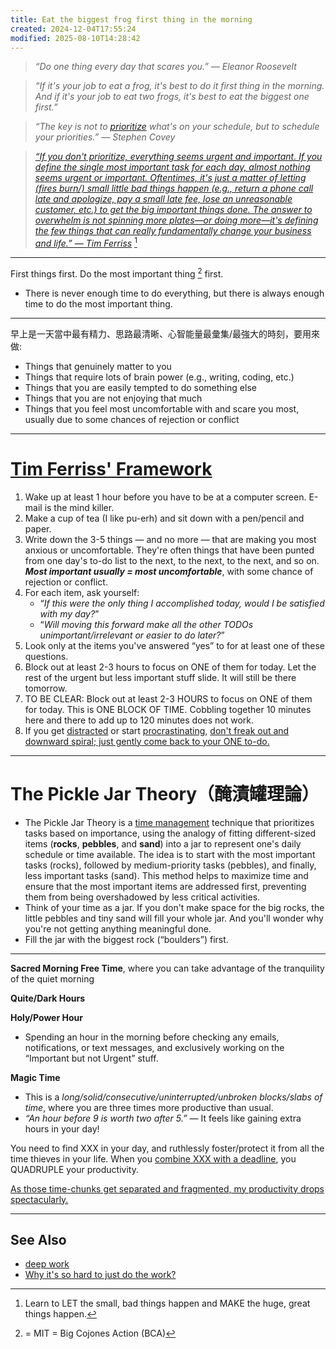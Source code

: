 ```yaml
---
title: Eat the biggest frog first thing in the morning
created: 2024-12-04T17:55:24
modified: 2025-08-10T14:28:42
---
```


> _“Do one thing every day that scares you.” — Eleanor Roosevelt_

> _“If it's your job to eat a frog, it's best to do it first thing in the morning. And if it's your job to eat two frogs, it's best to eat the biggest one first.”_

> _“The key is not to [prioritize](Prioritization.md) what's on your schedule, but to schedule your priorities.” — Stephen Covey_

> _[“If you don't prioritize, everything seems urgent and important. If you define the single most important task for each day, almost nothing seems urgent or important. Oftentimes, it's just a matter of letting (fires burn/) small little bad things happen (e.g., return a phone call late and apologize, pay a small late fee, lose an unreasonable customer, etc.) to get the big important things done. The answer to overwhelm is not spinning more plates—or doing more—it's defining the few things that can really fundamentally change your business and life.” — Tim Ferriss](https://x.com/tferriss/status/1674772152589996034)_ [^1]

---

First things first. Do the most important thing [^2] first.

* There is never enough time to do everything, but there is always enough time to do the most important thing.

---

早上是一天當中最有精力、思路最清晰、心智能量最彙集/最強大的時刻，要用來做:

* Things that genuinely matter to you
* Things that require lots of brain power (e.g., writing, coding, etc.)
* Things that you are easily tempted to do something else
* Things that you are not enjoying that much
* Things that you feel most uncomfortable with and scare you most, usually due to some chances of rejection or conflict

---

# [Tim Ferriss' Framework](https://tim.blog/2013/11/03/productivity-hacks/)

1. Wake up at least 1 hour before you have to be at a computer screen. E-mail is the mind killer.
2. Make a cup of tea (I like pu-erh) and sit down with a pen/pencil and paper.
3. Write down the 3-5 things — and no more — that are making you most anxious or uncomfortable. They're often things that have been punted from one day's to-do list to the next, to the next, to the next, and so on. _**Most important usually = most uncomfortable**_, with some chance of rejection or conflict.
4. For each item, ask yourself:
	* “_If this were the only thing I accomplished today, would I be satisfied with my day?_”
	* “_Will moving this forward make all the other TODOs unimportant/irrelevant or easier to do later?_”
5. Look only at the items you've answered “yes” to for at least one of these questions.
6. Block out at least 2-3 hours to focus on ONE of them for today. Let the rest of the urgent but less important stuff slide. It will still be there tomorrow.
7. TO BE CLEAR: Block out at least 2-3 HOURS to focus on ONE of them for today. This is ONE BLOCK OF TIME. Cobbling together 10 minutes here and there to add up to 120 minutes does not work.
8. If you get [distracted](being-indistractable-is-superpower.md) or start [procrastinating](Procrastination.md), [don't freak out and downward spiral; just gently come back to your ONE to-do.](Self-compassion.md)

---

# The Pickle Jar Theory（醃漬罐理論）

* The Pickle Jar Theory is a [time management](Time%20Management.md) technique that prioritizes tasks based on importance, using the analogy of fitting different-sized items (**rocks**, **pebbles**, and **sand**) into a jar to represent one's daily schedule or time available. The idea is to start with the most important tasks (rocks), followed by medium-priority tasks (pebbles), and finally, less important tasks (sand). This method helps to maximize time and ensure that the most important items are addressed first, preventing them from being overshadowed by less critical activities.
* Think of your time as a jar. If you don't make space for the big rocks, the little pebbles and tiny sand will fill your whole jar. And you'll wonder why you're not getting anything meaningful done.
* Fill the jar with the biggest rock (“boulders”) first.

---

**Sacred Morning Free Time**, where you can take advantage of the tranquility of the quiet morning

**Quite/Dark Hours**

**Holy/Power Hour**

* Spending an hour in the morning before checking any emails, notifications, or text messages, and exclusively working on the “Important but not Urgent” stuff.

**Magic Time**
* This is a _long/solid/consecutive/uninterrupted/unbroken blocks/slabs of time_, where you are three times more productive than usual.
* _“An hour before 9 is worth two after 5.”_ — It feels like gaining extra hours in your day!

You need to find XXX in your day, and ruthlessly foster/protect it from all the time thieves in your life. When you [combine XXX with a deadline](parkinsons-law.md), you QUADRUPLE your productivity.

[As those time-chunks get separated and fragmented, my productivity drops spectacularly.](https://www.nealstephenson.com/why-i-am-a-bad-correspondent.html)

---

## See Also

* [deep work](deep%20work.md)
* [Why it's so hard to just do the work?](why-its-so-hard-to-just-do-the-work.md)

[^1]: Learn to LET the small, bad things happen and MAKE the huge, great things happen.
[^2]: = MIT = Big Cojones Action (BCA)
